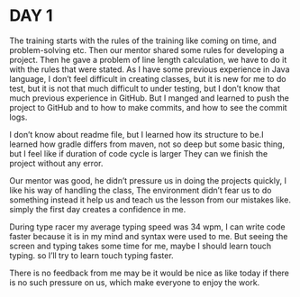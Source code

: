 # DAY 1

The training starts with the rules of the training like coming on 
time, and problem-solving etc. Then our mentor shared some rules 
for developing a project. Then he gave a 
problem of line length calculation, we have to do it with 
the rules that were stated. As I have some previous experience 
in Java language, I don’t feel difficult in creating classes, 
but it is new for me to do test, but it is not that much 
difficult to under testing, but I don’t know
that much previous experience in GitHub. 
But I manged and learned to push the project to GitHub and 
to how to make commits, and how to see the commit logs.

I don’t know about readme file, but I learned how its 
structure to be.I learned how gradle differs from 
maven, not so deep but some basic thing, but I feel like if 
duration of code cycle is larger They can we finish the project without any error.

Our mentor was good, he didn’t pressure us in doing the 
projects quickly, I like his way of handling the class, 
The environment didn’t fear us to do something instead it 
help us and teach us the lesson from our mistakes like.
simply the first day creates a confidence in me.

During type racer my average typing speed was 34 wpm, 
I can write code faster because it is in my mind and 
syntax were used to me. But seeing the screen and 
typing takes some time for me, maybe I should learn touch typing.
so I’ll try to learn touch typing faster.

There is no feedback from me may be it
would be nice as like today if there is no such 
pressure on us, which make everyone to enjoy the work.
